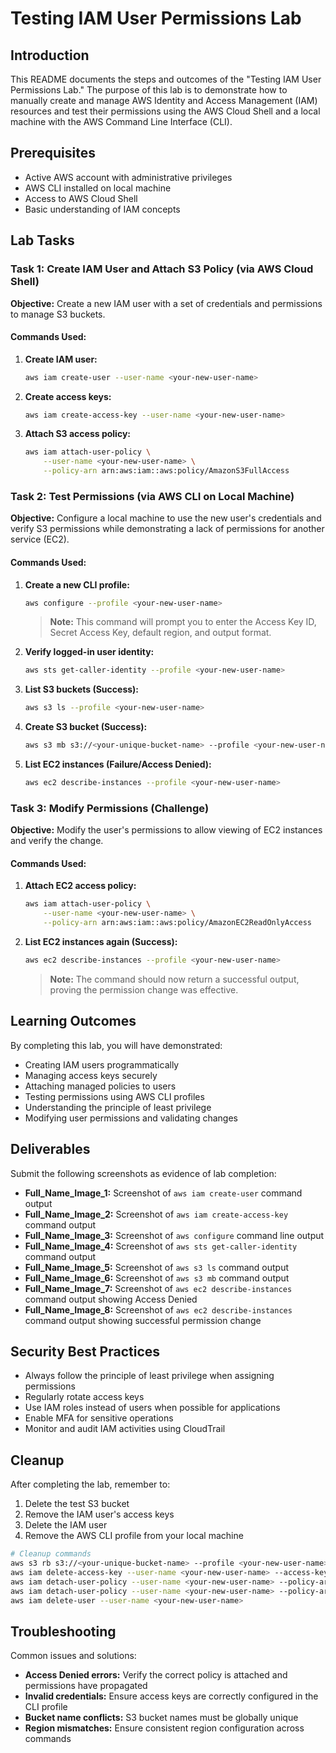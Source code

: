 # Testing IAM User Permissions Lab

## Introduction

This README documents the steps and outcomes of the "Testing IAM User Permissions Lab." The purpose of this lab is to demonstrate how to manually create and manage AWS Identity and Access Management (IAM) resources and test their permissions using the AWS Cloud Shell and a local machine with the AWS Command Line Interface (CLI).

## Prerequisites

- Active AWS account with administrative privileges
- AWS CLI installed on local machine
- Access to AWS Cloud Shell
- Basic understanding of IAM concepts

## Lab Tasks

### Task 1: Create IAM User and Attach S3 Policy (via AWS Cloud Shell)

**Objective:** Create a new IAM user with a set of credentials and permissions to manage S3 buckets.

#### Commands Used:

1. **Create IAM user:**
   ```bash
   aws iam create-user --user-name <your-new-user-name>
   ```

2. **Create access keys:**
   ```bash
   aws iam create-access-key --user-name <your-new-user-name>
   ```

3. **Attach S3 access policy:**
   ```bash
   aws iam attach-user-policy \
       --user-name <your-new-user-name> \
       --policy-arn arn:aws:iam::aws:policy/AmazonS3FullAccess
   ```

### Task 2: Test Permissions (via AWS CLI on Local Machine)

**Objective:** Configure a local machine to use the new user's credentials and verify S3 permissions while demonstrating a lack of permissions for another service (EC2).

#### Commands Used:

1. **Create a new CLI profile:**
   ```bash
   aws configure --profile <your-new-user-name>
   ```
   > **Note:** This command will prompt you to enter the Access Key ID, Secret Access Key, default region, and output format.

2. **Verify logged-in user identity:**
   ```bash
   aws sts get-caller-identity --profile <your-new-user-name>
   ```

3. **List S3 buckets (Success):**
   ```bash
   aws s3 ls --profile <your-new-user-name>
   ```

4. **Create S3 bucket (Success):**
   ```bash
   aws s3 mb s3://<your-unique-bucket-name> --profile <your-new-user-name>
   ```

5. **List EC2 instances (Failure/Access Denied):**
   ```bash
   aws ec2 describe-instances --profile <your-new-user-name>
   ```

### Task 3: Modify Permissions (Challenge)

**Objective:** Modify the user's permissions to allow viewing of EC2 instances and verify the change.

#### Commands Used:

1. **Attach EC2 access policy:**
   ```bash
   aws iam attach-user-policy \
       --user-name <your-new-user-name> \
       --policy-arn arn:aws:iam::aws:policy/AmazonEC2ReadOnlyAccess
   ```

2. **List EC2 instances again (Success):**
   ```bash
   aws ec2 describe-instances --profile <your-new-user-name>
   ```
   > **Note:** The command should now return a successful output, proving the permission change was effective.

## Learning Outcomes

By completing this lab, you will have demonstrated:

- Creating IAM users programmatically
- Managing access keys securely
- Attaching managed policies to users
- Testing permissions using AWS CLI profiles
- Understanding the principle of least privilege
- Modifying user permissions and validating changes

## Deliverables

Submit the following screenshots as evidence of lab completion:

- **Full_Name_Image_1:** Screenshot of `aws iam create-user` command output
- **Full_Name_Image_2:** Screenshot of `aws iam create-access-key` command output
- **Full_Name_Image_3:** Screenshot of `aws configure` command line output
- **Full_Name_Image_4:** Screenshot of `aws sts get-caller-identity` command output
- **Full_Name_Image_5:** Screenshot of `aws s3 ls` command output
- **Full_Name_Image_6:** Screenshot of `aws s3 mb` command output
- **Full_Name_Image_7:** Screenshot of `aws ec2 describe-instances` command output showing Access Denied
- **Full_Name_Image_8:** Screenshot of `aws ec2 describe-instances` command output showing successful permission change

## Security Best Practices

- Always follow the principle of least privilege when assigning permissions
- Regularly rotate access keys
- Use IAM roles instead of users when possible for applications
- Enable MFA for sensitive operations
- Monitor and audit IAM activities using CloudTrail

## Cleanup

After completing the lab, remember to:

1. Delete the test S3 bucket
2. Remove the IAM user's access keys
3. Delete the IAM user
4. Remove the AWS CLI profile from your local machine

```bash
# Cleanup commands
aws s3 rb s3://<your-unique-bucket-name> --profile <your-new-user-name>
aws iam delete-access-key --user-name <your-new-user-name> --access-key-id <access-key-id>
aws iam detach-user-policy --user-name <your-new-user-name> --policy-arn arn:aws:iam::aws:policy/AmazonS3FullAccess
aws iam detach-user-policy --user-name <your-new-user-name> --policy-arn arn:aws:iam::aws:policy/AmazonEC2ReadOnlyAccess
aws iam delete-user --user-name <your-new-user-name>
```

## Troubleshooting

Common issues and solutions:

- **Access Denied errors:** Verify the correct policy is attached and permissions have propagated
- **Invalid credentials:** Ensure access keys are correctly configured in the CLI profile
- **Bucket name conflicts:** S3 bucket names must be globally unique
- **Region mismatches:** Ensure consistent region configuration across commands